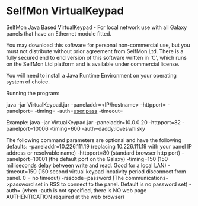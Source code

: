 # SelfMon VirtualKeypad
SelfMon Java Based VirtualKeypad - For local network use with all Galaxy panels that have an Ethernet module fitted.

You may download this software for personal non-commercial use, but you must not distribute without prior agreement from SelfMon Ltd. There is a
fully secured end to end version of this software written in 'C', which runs on the SelfMon Ltd platform and is available under commercial license.

You will need to install a Java Runtime Environment on your operating system of choice.

Running the program:

java -jar VirtualKeypad.jar -paneladdr=<IP/hostname> -httpport=<port> -panelport=<port> -timing=<read delay> -auth=<user:pass> -timeout=<seconds>

Example: 
java -jar VirtualKeypad.jar -paneladdr=10.0.0.20 -httpport=82 -panelport=10006  -timing=600 -auth=daddy:loveswhisky

The following command parameters are optional and have the following defaults:
-paneladdr=10.226.111.19 (replacing 10.226.111.19 with your panel IP address or resolvable name)
-httpport=80 (standard browser http port)
-panelport=10001 (the default port on the Galaxy)
-timing=150 (150 milliseconds delay between write and read. Good for a local LAN)
-timeout=150 (150 second virtual keypad incativity period disconnect from panel. 0 = no timeout)
-rsscode=password (The communications->password set in RSS to connect to the panel. Default is no password set)
-auth=  (when -auth is not specified, there is NO web page AUTHENTICATION required at the web browser)
